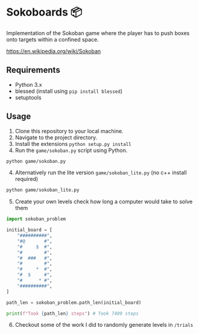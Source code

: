 # Sokoboards 📦

Implementation of the Sokoban game where the player has to push boxes onto targets within a confined space. 

https://en.wikipedia.org/wiki/Sokoban

## Requirements

- Python 3.x
- blessed (install using `pip install blessed`)
- setuptools

## Usage

1. Clone this repository to your local machine.
2. Navigate to the project directory.
3. Install the extensions `python setup.py install`
3. Run the `game/sokoban.py` script using Python.

```bash
python game/sokoban.py
```

4. Alternatively run the lite version `game/sokoban_lite.py` (no c++ install required)

```bash
python game/sokoban_lite.py
```

5. Create your own levels check how long a computer would take to solve them

```py
import sokoban_problem

initial_board = [
    "##########",
    "#@       #",
    "#     $  #",
    "#        #",
    "#  ###   #",
    "#        #",
    "#     *  #",
    "#  $     #",
    "#      * #",
    "##########",
]

path_len = sokoban_problem.path_len(initial_board)

print(f"Took {path_len} steps") # Took 7409 steps
```

6. Checkout some of the work I did to randomly generate levels in  `/trials`
